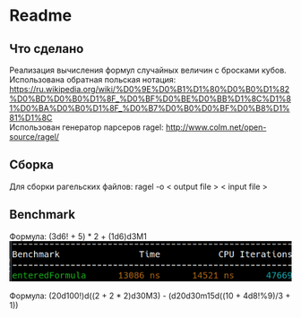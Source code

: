 # Readme

## Что сделано

Реализация вычисления формул случайных величин с бросками кубов.<br/>
Использована обратная польская нотация: https://ru.wikipedia.org/wiki/%D0%9E%D0%B1%D1%80%D0%B0%D1%82%D0%BD%D0%B0%D1%8F_%D0%BF%D0%BE%D0%BB%D1%8C%D1%81%D0%BA%D0%B0%D1%8F_%D0%B7%D0%B0%D0%BF%D0%B8%D1%81%D1%8C<br/>
Использован генератор парсеров ragel: http://www.colm.net/open-source/ragel/

## Сборка

Для сборки рагельских файлов: ragel -o < output file > < input file >

## Benchmark

Формула: (3d6! + 5) * 2 + (1d6)d3M1<br/>
![Test 1: (3d6! + 5)*2 + (1d6)d3M1](https://github.com/bulgvkov/diceParserRagel/blob/main/test1.png)

Формула: (20d100!)d((2 + 2 * 2)d30M3) - (d20d30m15d((10 + 4d8!%9)/3 + 1))<br/>
